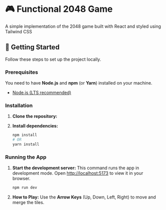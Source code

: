 # 🎮 Functional 2048 Game

A simple implementation of the 2048 game built with React and styled using Tailwind CSS

## 🚀 Getting Started

Follow these steps to set up the project locally.

### Prerequisites

You need to have **Node.js** and **npm** (or **Yarn**) installed on your machine.

- [Node.js (LTS recommended)](https://nodejs.org/)

### Installation

1.  **Clone the repository:**

2.  **Install dependencies:**
    ```bash
    npm install
    # OR
    yarn install
    ```

### Running the App

1.  **Start the development server:**
    This command runs the app in development mode. Open [http://localhost:5173](http://localhost:5173) to view it in your browser.

    ```bash
    npm run dev
    ```

2.  **How to Play:**
    Use the **Arrow Keys** (Up, Down, Left, Right) to move and merge the tiles.
